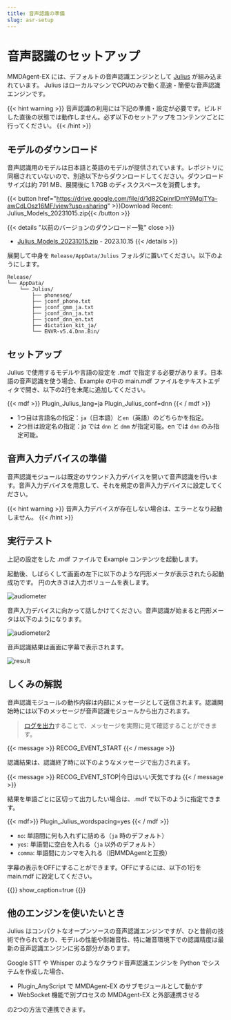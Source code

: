 ```yaml
---
title: 音声認識の準備
slug: asr-setup
---
```

# 音声認識のセットアップ

MMDAgent-EX には、デフォルトの音声認識エンジンとして [Julius](https://julius.osdn.jp/) が組み込まれています。
Julius はローカルマシンでCPUのみで動く高速・簡便な音声認識エンジンです。

{{< hint warning >}}
音声認識の利用には下記の準備・設定が必要です。ビルドした直後の状態では動作しません。必ず以下のセットアップをコンテンツごとに行ってください。
{{< /hint >}}

## モデルのダウンロード

音声認識用のモデルは日本語と英語のモデルが提供されています。レポジトリに同梱されていないので、別途以下からダウンロードしてください。ダウンロードサイズは約 791 MB、展開後に 1.7GB のディスクスペースを消費します。

{{< button href="https://drive.google.com/file/d/1d82CpinrlDmY9MgjTYa-awCdLOsz16MF/view?usp=sharing" >}}Download Recent: Julius_Models_20231015.zip{{< /button >}}

{{< details "以前のバージョンのダウンロード一覧" close >}}
- [Julius_Models_20231015.zip](https://drive.google.com/file/d/1d82CpinrlDmY9MgjTYa-awCdLOsz16MF/view?usp=sharing) - 2023.10.15
{{< /details >}}

展開して中身を `Release/AppData/Julius` フォルダに置いてください。以下のようにします。

    Release/
    └── AppData/
        └── Julius/
            ├── phoneseq/
            ├── jconf_phone.txt
            ├── jconf_gmm_ja.txt
            ├── jconf_dnn_ja.txt
            ├── jconf_dnn_en.txt
            ├── dictation_kit_ja/
            └── ENVR-v5.4.Dnn.Bin/

## セットアップ

Julius で使用するモデルや言語の設定を .mdf で指定する必要があります。日本語の音声認識を使う場合、Example の中の main.mdf ファイルをテキストエディタで開き、以下の2行を末尾に追加してください。

{{< mdf >}}
Plugin_Julius_lang=ja
Plugin_Julius_conf=dnn
{{< / mdf >}}

- 1つ目は言語名の指定：`ja`（日本語）と`en`（英語）のどちらかを指定。
- 2つ目は設定名の指定：ja では `dnn` と `dmm` が指定可能。en では `dnn` のみ指定可能。

## 音声入力デバイスの準備

音声認識モジュールは既定のサウンド入力デバイスを開いて音声認識を行います。音声入力デバイスを用意して、それを規定の音声入力デバイスに設定してください。

{{< hint warning >}}
音声入力デバイスが存在しない場合は、エラーとなり起動しません。
{{< /hint >}}

## 実行テスト

上記の設定をした .mdf ファイルで Example コンテンツを起動します。

起動後、しばらくして画面の左下に以下のような円形メータが表示されたら起動成功です。
円の大きさは入力ボリュームを表します。

![audiometer](/images/julius_indicator_1.png)

音声入力デバイスに向かって話しかけてください。音声認識が始まると円形メータは以下のようになります。

![audiometer2](/images/julius_indicator_2.png)

音声認識結果は画面に字幕で表示されます。

![result](/images/asr_test_ja.png)

## しくみの解説

音声認識モジュールの動作内容は内部にメッセージとして送信されます。認識開始時には以下のメッセージが音声認識モジュールから出力されます。

> [ログを出力](../log/#%e3%83%ad%e3%82%b0%e3%81%ae%e5%87%ba%e5%8a%9b%e3%81%ae%e6%96%b9%e6%b3%95)することで、メッセージを実際に見て確認することができます。


{{< message >}}
RECOG_EVENT_START
{{< / message >}}

認識結果は、認識終了時に以下のようなメッセージで出力されます。

{{< message >}}
RECOG_EVENT_STOP|今日はいい天気ですね
{{< / message >}}

結果を単語ごとに区切って出力したい場合は、.mdf で以下のように指定できます。

{{< mdf>}}
Plugin_Julius_wordspacing=yes
{{< / mdf >}}

- `no`: 単語間に何も入れずに詰める（`ja` 時のデフォルト）
- `yes`: 単語間に空白を入れる（`ja` 以外のデフォルト）
- `comma`: 単語間にカンマを入れる（旧MMDAgentと互換）

字幕の表示をOFFにすることができます。OFFにするには、以下の1行を main.mdf に設定してください。

{{<mdf>}}
show_caption=true
{{</mdf>}}

## 他のエンジンを使いたいとき

Julius はコンパクトなオープンソースの音声認識エンジンですが、ひと昔前の技術で作られており、モデルの性能や耐雑音性、特に雑音環境下での認識精度は最新の音声認識エンジンに劣る部分があります。

Google STT や Whisper のようなクラウド音声認識エンジンを Python でシステムを作成した場合、

- Plugin_AnyScript で MMDAgent-EX のサブモジュールとして動かす
- WebSocket 機能で別プロセスの MMDAgent-EX と外部連携させる

の2つの方法で連携できます。
